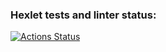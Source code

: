 ### Hexlet tests and linter status:
[![Actions Status](https://github.com/NickShelud/php-project-48/workflows/hexlet-check/badge.svg)](https://github.com/NickShelud/php-project-48/actions)